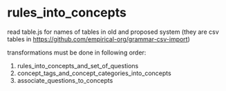 # rules_into_concepts

read table.js for names of tables in old and proposed system (they are csv tables in https://github.com/empirical-org/grammar-csv-import)

transformations must be done in following order:

1. rules_into_concepts_and_set_of_questions
2. concept_tags_and_concept_categories_into_concepts
3. associate_questions_to_concepts